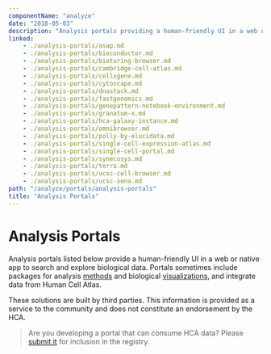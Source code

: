 ```yaml
---
componentName: "analyze"
date: "2018-05-03"
description: "Analysis portals providing a human-friendly UI in a web or native app to search and explore biological data."
linked:
    - ./analysis-portals/asap.md
    - ./analysis-portals/bioconductor.md
    - ./analysis-portals/bioturing-browser.md
    - ./analysis-portals/cambridge-cell-atlas.md
    - ./analysis-portals/cellxgene.md
    - ./analysis-portals/cytoscape.md
    - ./analysis-portals/dnastack.md
    - ./analysis-portals/fastgenomics.md
    - ./analysis-portals/genepattern-notebook-environment.md
    - ./analysis-portals/granatum-x.md
    - ./analysis-portals/hca-galaxy-instance.md
    - ./analysis-portals/omnibrowser.md
    - ./analysis-portals/polly-by-elucidata.md
    - ./analysis-portals/single-cell-expression-atlas.md
    - ./analysis-portals/single-cell-portal.md
    - ./analysis-portals/synecosys.md
    - ./analysis-portals/terra.md
    - ./analysis-portals/ucsc-cell-browser.md
    - ./analysis-portals/ucsc-xena.md
path: "/analyze/portals/analysis-portals"
title: "Analysis Portals"
---
```


# Analysis Portals

Analysis portals listed below provide a human-friendly UI in a web or native app to search and explore biological data. Portals sometimes include packages for analysis [methods](/analyze/methods) and biological [visualizations](/analyze/visualization), and integrate data from Human Cell Atlas.

These solutions are built by third parties. This information is provided as a service to the community and does not constitute an endorsement by the HCA.

>Are you developing a portal that can consume HCA data? Please [submit it](/contribute/analysis-tools-registry) for inclusion in the registry.
